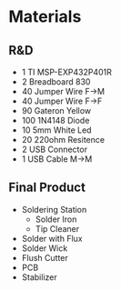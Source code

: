 # Materials

## R&D
- 1 TI MSP-EXP432P401R
- 2 Breadboard 830
- 40 Jumper Wire F->M
- 40 Jumper Wire F->F
- 90 Gateron Yellow
- 100 1N4148 Diode
- 10 5mm White Led
- 20 220ohm Resitence
- 2 USB Connector
- 1 USB Cable M->M

## Final Product
- Soldering Station
    - Solder Iron
    - Tip Cleaner
- Solder with Flux
- Solder Wick
- Flush Cutter
- PCB
- Stabilizer
